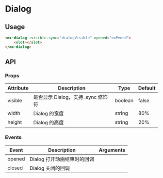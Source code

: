 # Dialog

## Usage

```html
<mx-dialog :visible.sync="dialogVisible" opened="onPened">
    <slot></slot>
</mx-dialog>
```

## API

### Props

| Attribute | Description                        | Type    | Default |
| --------- | ---------------------------------- | ------- | ------- |
| visible   | 是否显示 Dialog，支持 .sync 修饰符 | boolean | false   |
| width     | Dialog 的宽度                      | string  | 80%     |
| height    | Dialog 的高度                      | string  | 20%     |

### Events

| Event  | Description                 | Arguments |
| ------ | --------------------------- | --------- |
| opened | Dialog 打开动画结束时的回调 |           |
| closed | Dialog 关闭的回调           |           |


